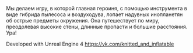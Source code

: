 Мы делаем игру, в которой главная героиня, с помощью инструмента в виде гибрида пылесоса и воздуходува, лопает надувных инопланетян об острые предметы окружения. 
Она путешествует по миру, преодолевая высокие стены, длинные пропасти и большие расстояния. Ура!



Developed with Unreal Engine 4
https://vk.com/knitted_and_inflatable
